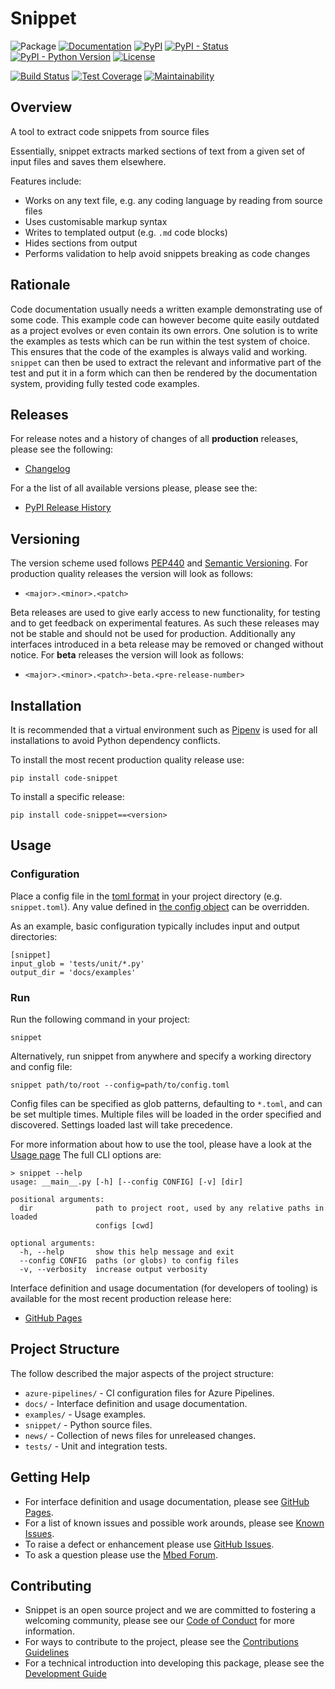 # Snippet

![Package](https://img.shields.io/badge/Package-code--snippet-lightgrey)
[![Documentation](https://img.shields.io/badge/Documentation-GitHub_Pages-blue)](https://armmbed.github.io/snippet)
[![PyPI](https://img.shields.io/pypi/v/code-snippet)](https://pypi.org/project/code-snippet/)
[![PyPI - Status](https://img.shields.io/pypi/status/code-snippet)](https://pypi.org/project/code-snippet/)
[![PyPI - Python Version](https://img.shields.io/pypi/pyversions/code-snippet)](https://pypi.org/project/code-snippet/)
[![License](https://img.shields.io/badge/License-Apache%202.0-blue.svg)](https://github.com/ARMmbed/code-snippet/blob/master/LICENSE)

[![Build Status](https://dev.azure.com/mbed-tools/code-snippet/_apis/build/status/Build%20and%20Release?branchName=master&stageName=CI%20Checkpoint)](https://dev.azure.com/mbed-tools/code-snippet/_build/latest?definitionId=15&branchName=master)
[![Test Coverage](https://codecov.io/gh/ARMmbed/code-snippet/branch/master/graph/badge.svg)](https://codecov.io/gh/ARMmbed/snippet)
[![Maintainability](https://api.codeclimate.com/v1/badges/2050e74c1c485109d357/maintainability)](https://codeclimate.com/github/ARMmbed/snippet/maintainability)

## Overview

A tool to extract code snippets from source files

Essentially, snippet extracts marked sections of text from a given set of input files and saves them elsewhere.

Features include:
- Works on any text file, e.g.
any coding language by reading from source files
- Uses customisable markup syntax
- Writes to templated output (e.g. `.md` code blocks)
- Hides sections from output
- Performs validation to help avoid snippets breaking as code changes

## Rationale 
Code documentation usually needs a written example demonstrating use of some code. This example code can however become quite easily outdated as a project evolves or even contain its own errors. 
One solution is to write the examples as tests which can be run within the test system of choice. This ensures that the code of the examples is always valid and working. `snippet`  can then be used to extract the relevant and informative part of the test and put it in a form which can then be rendered by the documentation system, providing fully tested code examples. 
 
## Releases

For release notes and a history of changes of all **production** releases, please see the following:

- [Changelog](https://github.com/ARMmbed/snippet/blob/master/CHANGELOG.md)

For a the list of all available versions please, please see the:

- [PyPI Release History](https://pypi.org/project/code-snippet/#history)

## Versioning

The version scheme used follows [PEP440](https://www.python.org/dev/peps/pep-0440/) and 
[Semantic Versioning](https://semver.org/). For production quality releases the version will look as follows:

- `<major>.<minor>.<patch>`

Beta releases are used to give early access to new functionality, for testing and to get feedback on experimental 
features. As such these releases may not be stable and should not be used for production. Additionally any interfaces
introduced in a beta release may be removed or changed without notice. For **beta** releases the version will look as
follows:

- `<major>.<minor>.<patch>-beta.<pre-release-number>`

## Installation

It is recommended that a virtual environment such as [Pipenv](https://github.com/pypa/pipenv/blob/master/README.md) is
used for all installations to avoid Python dependency conflicts.

To install the most recent production quality release use:

```
pip install code-snippet
```

To install a specific release:

```
pip install code-snippet==<version>
```

## Usage
### Configuration 
Place a config file in the [toml format](https://github.com/toml-lang/toml) 
in your project directory (e.g. `snippet.toml`). Any value defined in [the config object](https://github.com/ARMmbed/snippet/blob/master/src/snippet/config.py#L8) 
can be overridden. 
 
As an example, basic configuration typically includes input and output directories: 
 
``` 
[snippet] 
input_glob = 'tests/unit/*.py' 
output_dir = 'docs/examples' 
``` 
### Run 
Run the following command in your project: 
 
``` 
snippet 
``` 
 
Alternatively, run snippet from anywhere and specify a working directory and config file: 
``` 
snippet path/to/root --config=path/to/config.toml 
``` 
Config files can be specified as glob patterns, defaulting to `*.toml`, and can 
be set multiple times. Multiple files will be loaded in the order specified 
and discovered. Settings loaded last will take precedence. 

For more information about how to use the tool, please have a look at the [Usage page](./USAGE.md) 
The full CLI options are: 
``` 
> snippet --help 
usage: __main__.py [-h] [--config CONFIG] [-v] [dir] 
 
positional arguments: 
  dir              path to project root, used by any relative paths in loaded 
                   configs [cwd] 
 
optional arguments: 
  -h, --help       show this help message and exit 
  --config CONFIG  paths (or globs) to config files 
  -v, --verbosity  increase output verbosity 
``` 

Interface definition and usage documentation (for developers of tooling) is available for the most recent
production release here:

- [GitHub Pages](https://armmbed.github.io/snippet)

## Project Structure

The follow described the major aspects of the project structure:

- `azure-pipelines/` - CI configuration files for Azure Pipelines.
- `docs/` - Interface definition and usage documentation.
- `examples/` - Usage examples.
- `snippet/` - Python source files.
- `news/` - Collection of news files for unreleased changes.
- `tests/` - Unit and integration tests.

## Getting Help

- For interface definition and usage documentation, please see [GitHub Pages](https://armmbed.github.io/snippet).
- For a list of known issues and possible work arounds, please see [Known Issues](KNOWN_ISSUES.md).
- To raise a defect or enhancement please use [GitHub Issues](https://github.com/ARMmbed/snippet/issues).
- To ask a question please use the [Mbed Forum](https://forums.mbed.com/).

## Contributing

- Snippet is an open source project and we are committed to fostering a welcoming community, please see our
  [Code of Conduct](https://github.com/ARMmbed/snippet/blob/master/CODE_OF_CONDUCT.md) for more information.
- For ways to contribute to the project, please see the [Contributions Guidelines](https://github.com/ARMmbed/snippet/blob/master/CONTRIBUTING.md)
- For a technical introduction into developing this package, please see the [Development Guide](https://github.com/ARMmbed/snippet/blob/master/DEVELOPMENT.md)
